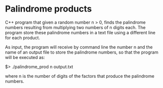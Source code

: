 # Palindrome products
C++ program that given a random number  n > 0,  finds the palindrome numbers resulting from multiplying two numbers of n digits each. The program store these palindrome numbers in a text file using a different line for each product.

As input, the program will receive by command line the number n and the name of an output file to store the palindrome numbers, so that the program will be executed as:

$> ./palindrome_prod n output.txt

where n is the number of digits of the factors that produce the palindrome numbers.

